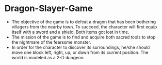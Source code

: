 # Dragon-Slayer-Game
- The objective of the game is to defeat a dragon that has been bothering villagers from the nearby town. To succeed, the character will first equip itself with a sword and a shield. Both items got lost in time. 
- The mission of the game is to find and acquire both sacred tools to stop the nightmare of the fearsome monster.
- In order for the character to discover its surroundings, he/she should move one block left, right, up, or down from its current position. The world is modeled as a 2-D dungeon.
